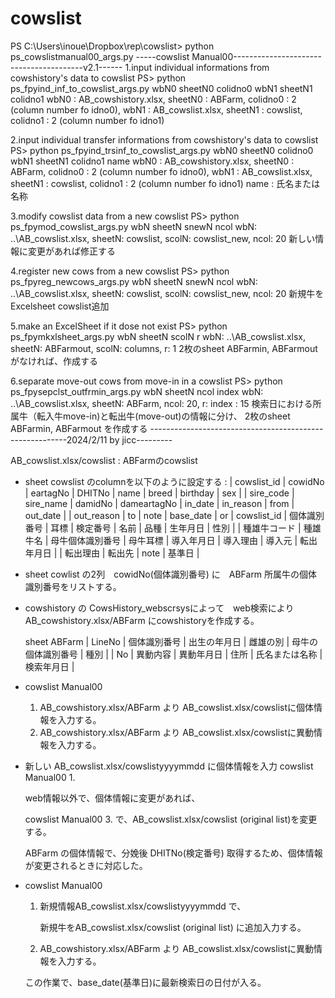 # cowslist
PS C:\Users\inoue\Dropbox\rep\cowslist>  python ps_cowslistmanual00_args.py
-----cowslist Manual00----------------------------------------v2.1------
1.input individual informations from cowshistory's data to cowslist
PS> python ps_fpyind_inf_to_cowslist_args.py wbN0 sheetN0 colidno0 wbN1 sheetN1 colidno1
wbN0 : AB_cowshistory.xlsx, sheetN0 : ABFarm, colidno0 : 2 (column number fo idno0),
wbN1 : AB_cowslist.xlsx, sheetN1 : cowslist, colidno1 : 2 (column number fo idno1)

2.input individual transfer informations from cowshistory's data to cowslist
PS> python ps_fpyind_trsinf_to_cowslist_args.py wbN0 sheetN0 colidno0
wbN1 sheetN1 colidno1 name
wbN0 : AB_cowshistory.xlsx, sheetN0 : ABFarm, colidno0 : 2 (column number fo idno0),
wbN1 : AB_cowslist.xlsx, sheetN1 : cowslist, colidno1 : 2 (column number fo idno1)
name : 氏名または名称

3.modify cowslist data from a new cowslist
PS> python ps_fpymod_cowslist_args.py wbN sheetN snewN ncol
wbN: ..\AB_cowslist.xlsx, sheetN: cowslist, scolN: cowslist_new, ncol: 20
新しい情報に変更があれば修正する

4.register new cows from a new cowslist
PS> python ps_fpyreg_newcows_args.py wbN sheetN snewN ncol
wbN: ..\AB_cowslist.xlsx, sheetN: cowslist, scolN: cowslist_new, ncol: 20
新規牛をExcelsheet cowslist追加

5.make an ExcelSheet if it dose not exist
PS> python ps_fpymkxlsheet_args.py wbN sheetN scolN r
wbN: ..\AB_cowslist.xlsx, sheetN: ABFarmout, scolN: columns, r: 1
2枚のsheet ABFarmin, ABFarmout がなければ、作成する

6.separate move-out cows from move-in in a cowslist
PS> python ps_fpysepclst_outfrmin_args.py wbN sheetN ncol index
wbN: ..\AB_cowslist.xlsx, sheetN: ABFarm, ncol: 20, r: index : 15
検索日における所属牛（転入牛move-in)と転出牛(move-out)の情報に分け、
2枚のsheet ABFarmin, ABFarmout を作成する
---------------------------------------------------------2024/2/11 by jicc---------

AB_cowslist.xlsx/cowslist : ABFarmのcowslist

- sheet cowslist のcolumnを以下のように設定する :
| cowslist_id | cowidNo | eartagNo | DHITNo | name | breed | birthday | sex |
| sire_code | sire_name | damidNo | dameartagNo | in_date | in_reason | from | out_date |
| out_reason | to | note | base_date |
or
| cowslist_id | 個体識別番号 | 耳標 | 検定番号 | 名前 | 品種 | 生年月日 | 性別 |
| 種雄牛コード | 種雄牛名 | 母牛個体識別番号 | 母牛耳標 | 導入年月日 | 導入理由 | 導入元 | 転出年月日 |
| 転出理由 | 転出先 | note | 基準日 |
- sheet cowlist の2列　cowidNo(個体識別番号) に　ABFarm 所属牛の個体識別番号をリストする。
- cowshistory の CowsHistory_webscrsysによって　web検索によりAB_cowshistory.xlsx/ABFarm にcowshistoryを作成する。
    
    sheet ABFarm
| LineNo | 個体識別番号 | 出生の年月日 | 雌雄の別 | 母牛の個体識別番号 | 種別 |
| No | 異動内容 | 異動年月日 | 住所 | 氏名または名称 | 検索年月日 |

- cowslist Manual00
    1. AB_cowshistory.xlsx/ABFarm より AB_cowslist.xlsx/cowslistに個体情報を入力する。
    2. AB_cowshistory.xlsx/ABFarm より AB_cowslist.xlsx/cowslistに異動情報を入力する。
- 新しい AB_cowslist.xlsx/cowslistyyyymmdd に個体情報を入力 cowslist Manual00 1.
    
    web情報以外で、個体情報に変更があれば、
    
    cowslist Manual00 3. で、AB_cowslist.xlsx/cowslist (original list)を変更する。
    
    ABFarm の個体情報で、分娩後 DHITNo(検定番号) 取得するため、個体情報が変更されるときに対応した。
    
- cowslist Manual00
    1. 新規情報AB_cowslist.xlsx/cowslistyyyymmdd で、
        
        新規牛をAB_cowslist.xlsx/cowslist (original list) に追加入力する。
        
    
    2. AB_cowshistory.xlsx/ABFarm より AB_cowslist.xlsx/cowslistに異動情報を入力する。
    
    この作業で、base_date(基準日)に最新検索日の日付が入る。
